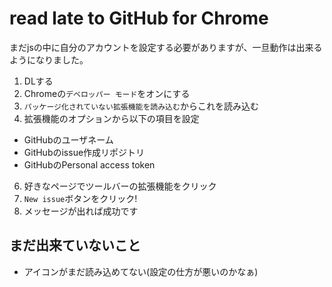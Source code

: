 # read late to GitHub for Chrome

まだjsの中に自分のアカウントを設定する必要がありますが、一旦動作は出来るようになりました。

1. DLする
2. Chromeの`デベロッパー モード`をオンにする
3. `パッケージ化されていない拡張機能を読み込む`からこれを読み込む
4. 拡張機能のオプションから以下の項目を設定
  - GitHubのユーザネーム
  - GitHubのissue作成リポジトリ
  - GitHubのPersonal access token
6. 好きなページでツールバーの拡張機能をクリック
7. `New issue`ボタンをクリック!
8. メッセージが出れば成功です

## まだ出来ていないこと

-  アイコンがまだ読み込めてない(設定の仕方が悪いのかなぁ)
